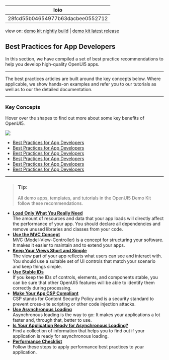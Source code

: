 <!-- loio28fcd55b04654977b63dacbee0552712 -->

| loio |
| -----|
| 28fcd55b04654977b63dacbee0552712 |

<div id="loio">

view on: [demo kit nightly build](https://openui5nightly.hana.ondemand.com/topic/28fcd55b04654977b63dacbee0552712) | [demo kit latest release](https://sdk.openui5.org/topic/28fcd55b04654977b63dacbee0552712)</div>

## Best Practices for App Developers

In this section, we have compiled a set of best practice recommendations to help you develop high-quality OpenUI5 apps.

***

The best practices articles are built around the key concepts below. Where applicable, we show hands-on examples and refer you to our tutorials as well as to our the detailed documentation.

***

<a name="loio28fcd55b04654977b63dacbee0552712__section_rbj_jfg_cgb"/>

### Key Concepts

Hover over the shapes to find out more about some key benefits of OpenUI5.

![](images/loioba827f7fdaff4db98ab12d01a431ba62_LowRes.png)

-   [Best Practices for App Developers](Best_Practices_for_App_Developers_28fcd55.md)
-   [Best Practices for App Developers](Best_Practices_for_App_Developers_28fcd55.md)
-   [Best Practices for App Developers](Best_Practices_for_App_Developers_28fcd55.md)
-   [Best Practices for App Developers](Best_Practices_for_App_Developers_28fcd55.md)
-   [Best Practices for App Developers](Best_Practices_for_App_Developers_28fcd55.md)
-   [Best Practices for App Developers](Best_Practices_for_App_Developers_28fcd55.md)

***

> ### Tip:  
> All demo apps, templates, and tutorials in the OpenUI5 Demo Kit follow these recommendations.

-   **[Load Only What You Really Need](Load_Only_What_You_Really_Need_e8fca3e.md "The amount of resources and data that your app loads will directly affect the performance of your app. You should declare all dependencies
		and remove unused libraries and classes from your code.")**  
The amount of resources and data that your app loads will directly affect the performance of your app. You should declare all dependencies and remove unused libraries and classes from your code.
-   **[Use the MVC Concept](Use_the_MVC_Concept_07afcf4.md "MVC (Model-View-Controller) is a concept for structuring your software. It makes it easier to maintain and to extend your
		apps.")**  
MVC \(Model-View-Controller\) is a concept for structuring your software. It makes it easier to maintain and to extend your apps.
-   **[Keep Your Views Short and Simple](Keep_Your_Views_Short_and_Simple_b0d7db7.md "The view part of your app reflects what users can see and interact with. You should use a suitable set of UI controls that match your
		scenario and keep things simple.")**  
The view part of your app reflects what users can see and interact with. You should use a suitable set of UI controls that match your scenario and keep things simple.
-   **[Use Stable IDs](Use_Stable_IDs_79e910e.md "If you keep the IDs of controls, elements, and components stable, you can be sure that other OpenUI5 features will be able to identify them correctly during
		processing.")**  
If you keep the IDs of controls, elements, and components stable, you can be sure that other OpenUI5 features will be able to identify them correctly during processing.
-   **[Make Your App CSP Compliant](Make_Your_App_CSP_Compliant_1f81a09.md "CSP stands for Content Security Policy and is a security standard to prevent cross-site scripting or other code injection
		attacks.")**  
CSP stands for Content Security Policy and is a security standard to prevent cross-site scripting or other code injection attacks.
-   **[Use Asynchronous Loading](Use_Asynchronous_Loading_676b636.md "Asynchronous loading is the way to go: It makes your applications a lot faster and, through that, better to use.")**  
Asynchronous loading is the way to go: It makes your applications a lot faster and, through that, better to use.
-   **[Is Your Application Ready for Asynchronous Loading?](Is_Your_Application_Ready_for_Asynchronous_Loading_493a15a.md "Find a collection of information that helps you to find out if your application is ready
		for asynchronous loading.")**  
Find a collection of information that helps you to find out if your application is ready for asynchronous loading.
-   **[Performance Checklist](Performance_Checklist_9c6400e.md "Follow these steps to apply performance best practices to your application.")**  
Follow these steps to apply performance best practices to your application.

